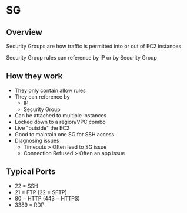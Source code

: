 # SG

## Overview

Security Groups are how traffic is permitted into or out of EC2 instances


Security Group rules can reference by IP or by Security Group

## How they work

* They only contain allow rules
* They can reference by
  * IP
  * Security Group
* Can be attached to multiple instances
* Locked down to a region/VPC combo
* Live "outside" the EC2
* Good to maintain one SG for SSH access
* Diagnosing issues
  * Timeouts > Often lead to SG issue
  * Connection Refused > Often an app issue

## Typical Ports

* 22 = SSH
* 21 = FTP (22 = SFTP)
* 80 = HTTP (443 = HTTPS)
* 3389 = RDP